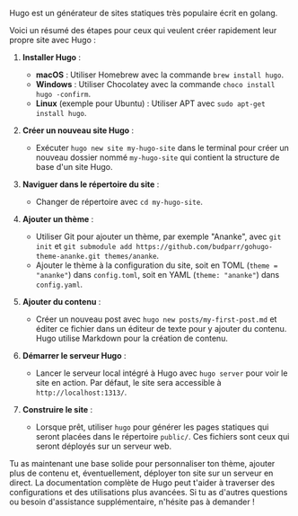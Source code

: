 Hugo est un générateur de sites statiques très populaire écrit en golang. 

Voici un résumé des étapes pour ceux qui veulent créer rapidement leur propre site avec Hugo :

1. **Installer Hugo** :
   - **macOS** : Utiliser Homebrew avec la commande `brew install hugo`.
   - **Windows** : Utiliser Chocolatey avec la commande `choco install hugo -confirm`.
   - **Linux** (exemple pour Ubuntu) : Utiliser APT avec `sudo apt-get install hugo`.

2. **Créer un nouveau site Hugo** :
   - Exécuter `hugo new site my-hugo-site` dans le terminal pour créer un nouveau dossier nommé `my-hugo-site` qui contient la structure de base d'un site Hugo.

3. **Naviguer dans le répertoire du site** :
   - Changer de répertoire avec `cd my-hugo-site`.

4. **Ajouter un thème** :
   - Utiliser Git pour ajouter un thème, par exemple "Ananke", avec `git init` et `git submodule add https://github.com/budparr/gohugo-theme-ananke.git themes/ananke`.
   - Ajouter le thème à la configuration du site, soit en TOML (`theme = "ananke"`) dans `config.toml`, soit en YAML (`theme: "ananke"`) dans `config.yaml`.

5. **Ajouter du contenu** :
   - Créer un nouveau post avec `hugo new posts/my-first-post.md` et éditer ce fichier dans un éditeur de texte pour y ajouter du contenu. Hugo utilise Markdown pour la création de contenu.

6. **Démarrer le serveur Hugo** :
   - Lancer le serveur local intégré à Hugo avec `hugo server` pour voir le site en action. Par défaut, le site sera accessible à `http://localhost:1313/`.

7. **Construire le site** :
   - Lorsque prêt, utiliser `hugo` pour générer les pages statiques qui seront placées dans le répertoire `public/`. Ces fichiers sont ceux qui seront déployés sur un serveur web.

Tu as maintenant une base solide pour personnaliser ton thème, ajouter plus de contenu et, éventuellement, déployer ton site sur un serveur en direct. La documentation complète de Hugo peut t'aider à traverser des configurations et des utilisations plus avancées. Si tu as d'autres questions ou besoin d'assistance supplémentaire, n'hésite pas à demander !